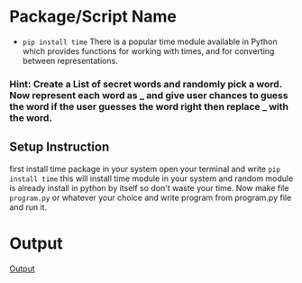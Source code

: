 # Package/Script Name

- `pip install time`
 There is a popular time module available in Python which provides functions for working with times, and for converting between representations.
 
 ### Hint: Create a List of secret words and randomly pick a word. Now represent each word as _ and give user chances to guess the word if the user guesses the word right then replace _ with the word.

 
 ## Setup Instruction

first install time package in your system open your terminal and write `pip install time` this will install time module in your system and random module is already install in python by itself so don't waste your time. Now make file `program.py` or whatever your choice and write program from program.py file and run it.

# Output
[Output](https://github.com/Ayush7614/Amazing-Python-Scripts/blob/master/Hangman%20Game/Output.pdf)

